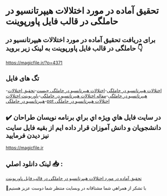 # تحقیق آماده در مورد اختلالات هیپرتانسیو در حاملگی در قالب فایل پاورپوینت

## برای دریافت تحقیق آماده در مورد اختلالات هیپرتانسیو در حاملگی در قالب فایل پاورپوینت به لینک زیر بروید 👇

https://magicfile.ir/?p=4371

## تگ های فایل

-[اختلالات هیپرتانسیو در حاملگی](https://magicfile.ir/product/%d8%aa%d8%ad%d9%82%db%8c%d9%82-%d8%a7%d8%ae%d8%aa%d9%84%d8%a7%d9%84%d8%a7%d8%aa-%d9%87%db%8c%d9%be%d8%b1%d8%aa%d8%a7%d9%86%d8%b3%db%8c%d9%88-%d8%af%d8%b1-%d8%ad%d8%a7%d9%85%d9%84%da%af%db%8c-%d8%af%d8%b1-%d9%be%d8%a7%d9%88%d8%b1%d9%be%d9%88%db%8c%d9%86%d8%aa/)-[اختلالات هیپرتانسیو در حاملگی چیست](https://magicfile.ir/product/%d8%aa%d8%ad%d9%82%db%8c%d9%82-%d8%a7%d8%ae%d8%aa%d9%84%d8%a7%d9%84%d8%a7%d8%aa-%d9%87%db%8c%d9%be%d8%b1%d8%aa%d8%a7%d9%86%d8%b3%db%8c%d9%88-%d8%af%d8%b1-%d8%ad%d8%a7%d9%85%d9%84%da%af%db%8c-%d8%af%d8%b1-%d9%be%d8%a7%d9%88%d8%b1%d9%be%d9%88%db%8c%d9%86%d8%aa/)-[تحقیق اختلالات هیپرتانسیو در حاملگی](https://magicfile.ir/product/%d8%aa%d8%ad%d9%82%db%8c%d9%82-%d8%a7%d8%ae%d8%aa%d9%84%d8%a7%d9%84%d8%a7%d8%aa-%d9%87%db%8c%d9%be%d8%b1%d8%aa%d8%a7%d9%86%d8%b3%db%8c%d9%88-%d8%af%d8%b1-%d8%ad%d8%a7%d9%85%d9%84%da%af%db%8c-%d8%af%d8%b1-%d9%be%d8%a7%d9%88%d8%b1%d9%be%d9%88%db%8c%d9%86%d8%aa/)-[مقاله اختلالات هیپرتانسیو در حاملگی](https://magicfile.ir/product/%d8%aa%d8%ad%d9%82%db%8c%d9%82-%d8%a7%d8%ae%d8%aa%d9%84%d8%a7%d9%84%d8%a7%d8%aa-%d9%87%db%8c%d9%be%d8%b1%d8%aa%d8%a7%d9%86%d8%b3%db%8c%d9%88-%d8%af%d8%b1-%d8%ad%d8%a7%d9%85%d9%84%da%af%db%8c-%d8%af%d8%b1-%d9%be%d8%a7%d9%88%d8%b1%d9%be%d9%88%db%8c%d9%86%d8%aa/)-[پاورپوینت اختلالات هیپرتانسیو در حاملگی](https://magicfile.ir/product/%d8%aa%d8%ad%d9%82%db%8c%d9%82-%d8%a7%d8%ae%d8%aa%d9%84%d8%a7%d9%84%d8%a7%d8%aa-%d9%87%db%8c%d9%be%d8%b1%d8%aa%d8%a7%d9%86%d8%b3%db%8c%d9%88-%d8%af%d8%b1-%d8%ad%d8%a7%d9%85%d9%84%da%af%db%8c-%d8%af%d8%b1-%d9%be%d8%a7%d9%88%d8%b1%d9%be%d9%88%db%8c%d9%86%d8%aa/)-[ppt اختلالات هیپرتانسیو در حاملگی](https://magicfile.ir/product/%d8%aa%d8%ad%d9%82%db%8c%d9%82-%d8%a7%d8%ae%d8%aa%d9%84%d8%a7%d9%84%d8%a7%d8%aa-%d9%87%db%8c%d9%be%d8%b1%d8%aa%d8%a7%d9%86%d8%b3%db%8c%d9%88-%d8%af%d8%b1-%d8%ad%d8%a7%d9%85%d9%84%da%af%db%8c-%d8%af%d8%b1-%d9%be%d8%a7%d9%88%d8%b1%d9%be%d9%88%db%8c%d9%86%d8%aa/)

## ✔️ در سايت فايل هاي ويژه اي براي برنامه نويسان طراحان دانشجويان و دانش آموزان قرار داده ايم از بقيه فايل سايت نيز ديدن فرماييد

https://magicfile.ir


## لينک دانلود اصلي 📥 :

[تحقیق آماده در مورد اختلالات هیپرتانسیو در حاملگی در قالب فایل پاورپوینت](https://magicfile.ir/product/%d8%aa%d8%ad%d9%82%db%8c%d9%82-%d8%a7%d8%ae%d8%aa%d9%84%d8%a7%d9%84%d8%a7%d8%aa-%d9%87%db%8c%d9%be%d8%b1%d8%aa%d8%a7%d9%86%d8%b3%db%8c%d9%88-%d8%af%d8%b1-%d8%ad%d8%a7%d9%85%d9%84%da%af%db%8c-%d8%af%d8%b1-%d9%be%d8%a7%d9%88%d8%b1%d9%be%d9%88%db%8c%d9%86%d8%aa/) 


🙏با تشکر از همراهي شما مشتاقانه در وبسایت منتظر شما دوست عزیز هستیم

